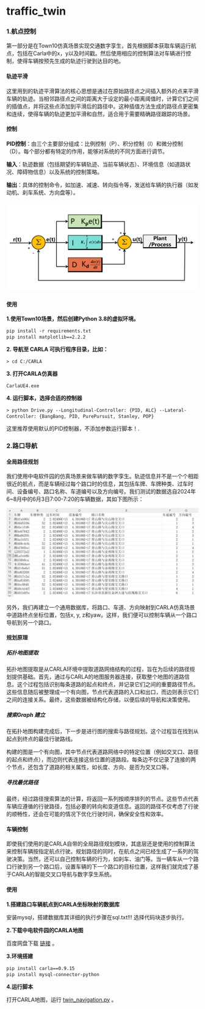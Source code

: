 #                             traffic_twin

### 1.航点控制

第一部分是在Town10仿真场景实现交通数字孪生，首先根据脚本获取车辆运行航点，包括在Carla中的x，y以及时间戳。然后使用相应的控制算法对车辆进行控制，使得车辆按预先生成的轨迹行驶到达目的地。

#### 轨迹平滑

这里用到的轨迹平滑算法的核心思想是通过在原始路径点之间插入额外的点来平滑车辆的轨迹。当相邻路径点之间的距离大于设定的最小距离阈值时，计算它们之间的插值点，并将这些点添加到平滑后的路径中。这种插值方法生成的路径点更密集和连续，使得车辆的轨迹更加平滑和自然，适合用于需要精确路径跟踪的场景。

#### 控制

**PID控制**：由三个主要部分组成：比例控制（P）、积分控制（I）和微分控制（D）。每个部分都有特定的作用，能够对系统的不同方面进行调节。

**输入**：轨迹数据（包括期望的车辆轨迹、当前车辆状态）、环境信息（如道路状况、障碍物信息）以及系统的控制策略。

**输出**：具体的控制命令，如加速、减速、转向指令等，发送给车辆的执行器（如发动机、刹车系统、方向盘等）。

![](./img/pid.png)

#### 使用

**1.使用Town10场景，然后创建Python 3.8的虚拟环境。**

```
pip install -r requirements.txt
pip install matplotlib==2.2.2
```

**2. 导航至 CARLA 可执行程序目录，比如：**

```
> cd C:/CARLA
```

**3. 打开CARLA仿真器**

```
CarlaUE4.exe 
```

**4. 运行脚本，选择合适的控制器**

```
> python Drive.py --Longitudinal-Controller: {PID, ALC} --Lateral-Controller: {BangBang, PID, PurePursuit, Stanley, POP}
```

这里推荐使用默认的PID控制器，不添加参数运行脚本！.

### 2.路口导航

#### 全局路径规划

我们使用中电软件园的仿真场景来做车辆的数字孪生。轨迹信息并不是一个个相距很近的航点，而是车辆经过每个路口时的信息，其包括车牌、车牌种类、过车时间、设备编号、路口名称、车道编号以及方向编号。我们测试的数据选自2024年6~8月中的6月3日7:00-7:20的车辆数据，其如下图所示：

![](./img/intersection_vehicle.jpg)

另外，我们再建立一个通用数据库，将路口、车道、方向映射到CARLA仿真场景中道路终点坐标位置，包括x, y, z和yaw。这样，我们便可以控制车辆从一个路口导航到另一个路口。

#### 规划原理

##### 拓扑地图提取

拓扑地图提取是从CARLA环境中提取道路网络结构的过程，旨在为后续的路径规划提供基础。首先，通过与CARLA的地图服务器连接，获取整个地图的道路信息。这个过程包括识别每条道路的起点和终点，并记录它们之间的重要路径节点。这些信息随后被整理成一个有向图，节点代表道路的入口和出口，而边则表示它们之间的连接关系。最终，这些数据被结构化存储，以便后续的导航和决策使用。

##### 搜索Graph 建立

在拓扑地图构建完成后，下一步是进行图的搜索与路径规划。这个过程旨在找到从起点到终点的最佳行驶路线。

构建的图是一个有向图，其中节点代表道路网络中的特定位置（例如交叉口、路径的起点和终点），而边则代表连接这些位置的道路段。每条边不仅记录了连接的两个节点，还包含了道路的相关属性，如长度、方向、是否为交叉口等。

##### 寻找最优路径

最终，经过路径搜索算法的计算，将返回一系列按顺序排列的节点。这些节点代表车辆应遵循的行驶路径，包括必要的转向和变道信息。返回的路径不仅考虑了行驶的顺畅性，还会在可能的情况下优化行驶时间，确保安全性和效率。

#### 车辆控制

即使我们使用的是CARLA自带的全局路径规划模块，其底层还是使用的控制算法来控制车辆按指定航点行驶。规划路径的同时，在航点之间已经生成了一系列的驾驶决策。当然，还可以自己控制车辆的行为，如刹车、油门等。当一辆车从一个路口行驶到另一个路口后，设置车辆的下一个路口的目标位置，这样我们就完成了基于CARLA的智能交叉口导航与数字孪生系统。

#### 使用

**1.搭建路口车辆航点到CARLA坐标映射的数据库**

安装mysql，搭建数据库其详细的执行步骤在sql.txt!!! 选择代码块逐步执行。

**2.下载中电软件园的CARLA地图**

百度网盘下载 [链接](https://pan.baidu.com/s/1XSgriZrPfWCsOZNBc_4FiA?pwd=kzrz) 。

**3.环境搭建**

```
pip install carla==0.9.15
pip install mysql-connector-python
```

**4.运行脚本**

打开CARLA地图，运行 [twin_navigation.py](./intersection_navigation/twin_navigation.py) 。

















